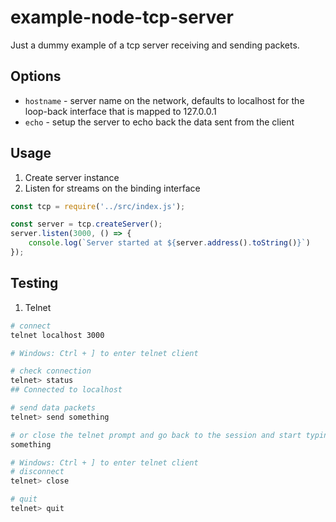 # example-node-tcp-server
 Just a dummy example of a tcp server receiving and sending packets.

## Options

- `hostname` - server name on the network, defaults to localhost for the loop-back interface that is mapped to 127.0.0.1
- `echo` - setup the server to echo back the data sent from the client

## Usage

1. Create server instance
2. Listen for streams on the binding interface

```js
const tcp = require('../src/index.js');

const server = tcp.createServer();
server.listen(3000, () => {
    console.log(`Server started at ${server.address().toString()}`)
});
```

## Testing

1. Telnet

```sh
# connect
telnet localhost 3000

# Windows: Ctrl + ] to enter telnet client

# check connection
telnet> status
## Connected to localhost

# send data packets
telnet> send something

# or close the telnet prompt and go back to the session and start typing
something

# Windows: Ctrl + ] to enter telnet client
# disconnect
telnet> close

# quit
telnet> quit
```